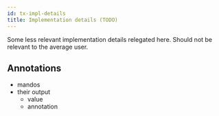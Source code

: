 ```yaml
---
id: tx-impl-details
title: Implementation details (TODO)
---
```


[comment]: # (mx-abstract)

Some less relevant implementation details relegated here. Should not be relevant to the average user.

[comment]: # (mx-context-auto)

## Annotations

- mandos
- their output
    - value
    - annotation
    
